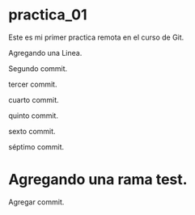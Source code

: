 # practica_01
Este es mi primer practica remota en el curso de Git.

Agregando una Linea.

Segundo commit.

tercer commit.

cuarto commit.

quinto commit.

sexto commit.

séptimo commit.

# Agregando una rama test.

Agregar commit.